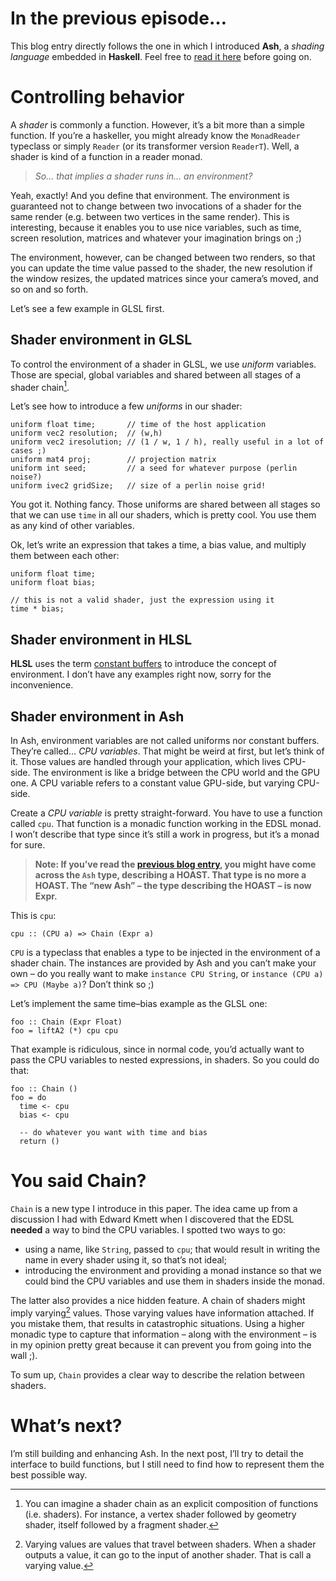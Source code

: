 # In the previous episode…

This blog entry directly follows the one in which I introduced **Ash**, a *shading language* embedded in **Haskell**. Feel free to [read it here](http://phaazon.blogspot.co.uk/2014/11/foreword-abstracting-what-shaders-are.html) before going on.

# Controlling behavior

A *shader* is commonly a function. However, it’s a bit more than a simple function. If you’re a haskeller, you might already know the `MonadReader` typeclass or simply `Reader` (or its transformer version `ReaderT`). Well, a shader is kind of a function in a reader monad.

> *So… that implies a shader runs in… an environment?*

Yeah, exactly! And you define that environment. The environment is guaranteed not to change between two invocations of a shader for the same render (e.g. between two vertices in the same render). This is interesting, because it enables you to use nice variables, such as time, screen resolution, matrices and whatever your imagination brings on ;)

The environment, however, can be changed between two renders, so that you can update the time value passed to the shader, the new resolution if the window resizes, the updated matrices since your camera’s moved, and so on and so forth.

Let’s see a few example in GLSL first.

## Shader environment in GLSL

To control the environment of a shader in GLSL, we use *uniform* variables. Those are special, global variables and shared between all stages of a shader chain[^shader_chain].

Let’s see how to introduce a few *uniforms* in our shader:

```
uniform float time;       // time of the host application
uniform vec2 resolution;  // (w,h)
uniform vec2 iresolution; // (1 / w, 1 / h), really useful in a lot of cases ;)
uniform mat4 proj;        // projection matrix
uniform int seed;         // a seed for whatever purpose (perlin noise?)
uniform ivec2 gridSize;   // size of a perlin noise grid!
```

You got it. Nothing fancy. Those uniforms are shared between all stages so that we can use `time` in all our shaders, which is pretty cool. You use them as any kind of other variables.

Ok, let’s write an expression that takes a time, a bias value, and multiply them between each other:

```
uniform float time;
uniform float bias;

// this is not a valid shader, just the expression using it
time * bias;
```

## Shader environment in HLSL

**HLSL** uses the term [constant buffers](http://msdn.microsoft.com/en-us/library/windows/desktop/ff476896(v=vs.85).aspx) to introduce the concept of environment. I don’t have any examples right now, sorry for the inconvenience.

## Shader environment in Ash

In Ash, environment variables are not called uniforms nor constant buffers. They’re called… *CPU variables*. That might be weird at first, but let’s think of it. Those values are handled through your application, which lives CPU-side. The environment is like a bridge between the CPU world and the GPU one. A CPU variable refers to a constant value GPU-side, but varying CPU-side.

Create a *CPU variable* is pretty straight-forward. You have to use a function called `cpu`. That function is a monadic function working in the EDSL monad. I won’t describe that type since it’s still a work in progress, but it’s a monad for sure.

> **Note: If you’ve read the [previous blog entry](http://phaazon.blogspot.co.uk/2014/11/foreword-abstracting-what-shaders-are.html), you might have come across the `Ash` type, describing a HOAST. That type is no more a HOAST. The “new Ash” – the type describing the HOAST – is now Expr.**

This is `cpu`:

```
cpu :: (CPU a) => Chain (Expr a)
```

`CPU` is a typeclass that enables a type to be injected in the environment of a shader chain. The instances are provided by Ash and you can’t make your own – do you really want to make `instance CPU String`, or `instance (CPU a) => CPU (Maybe a)`? Don’t think so ;)

Let’s implement the same time–bias example as the GLSL one:

```
foo :: Chain (Expr Float)
foo = liftA2 (*) cpu cpu
```

That example is ridiculous, since in normal code, you’d actually want to pass the CPU variables to nested expressions, in shaders. So you could do that:

```
foo :: Chain ()
foo = do
  time <- cpu
  bias <- cpu

  -- do whatever you want with time and bias
  return ()
```

# You said Chain?

`Chain` is a new type I introduce in this paper. The idea came up from a discussion I had with Edward Kmett when I discovered that the EDSL **needed** a way to bind the CPU variables. I spotted two ways to go:

  - using a name, like `String`, passed to `cpu`; that would result in writing the name in every shader using it, so that’s not ideal;
  - introducing the environment and providing a monad instance so that we could bind the CPU variables and use them in shaders inside the monad.

The latter also provides a nice hidden feature. A chain of shaders might imply varying[^varying] values. Those varying values have information attached. If you mistake them, that results in catastrophic situations. Using a higher monadic type to capture that information – along with the environment – is in my opinion pretty great because it can prevent you from going into the wall ;).

To sum up, `Chain` provides a clear way to describe the relation between shaders.

# What’s next?

I’m still building and enhancing Ash. In the next post, I’ll try to detail the interface to build functions, but I still need to find how to represent them the best possible way.



[^shader_chain]: You can imagine a shader chain as an explicit composition of functions (i.e. shaders). For instance, a vertex shader followed by geometry shader, itself followed by a fragment shader.
[^varying]: Varying values are values that travel between shaders. When a shader outputs a value, it can go to the input of another shader. That is call a varying value.

